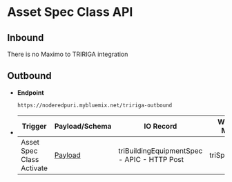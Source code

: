 # Asset Spec Class API


## Inbound

There is no Maximo to TRIRIGA integration

## Outbound

- **Endpoint**
  ```
  https://noderedpuri.mybluemix.net/tririga-outbound
  ```
  
- Trigger | Payload/Schema |IO Record | Workflow Module | Workflow Name 
  ---|---|---|---|---
  Asset Spec Class Activate | [Payload](/docs/Payload_OUT_AssetSpecClass.json) | triBuildingEquipmentSpec - APIC - HTTP Post | triSpecification | triBuildingEquipmentSpec 
  

